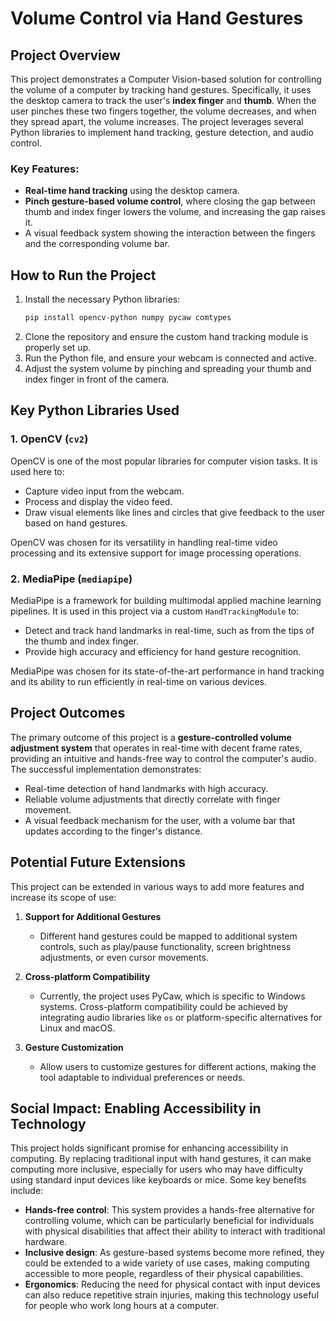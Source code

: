 # Volume Control via Hand Gestures

## Project Overview

This project demonstrates a Computer Vision-based solution for controlling the volume of a computer by tracking hand gestures. Specifically, it uses the desktop camera to track the user's **index finger** and **thumb**. When the user pinches these two fingers together, the volume decreases, and when they spread apart, the volume increases. The project leverages several Python libraries to implement hand tracking, gesture detection, and audio control.

### Key Features:
- **Real-time hand tracking** using the desktop camera.
- **Pinch gesture-based volume control**, where closing the gap between thumb and index finger lowers the volume, and increasing the gap raises it.
- A visual feedback system showing the interaction between the fingers and the corresponding volume bar.


## How to Run the Project

1. Install the necessary Python libraries:
   ```bash
   pip install opencv-python numpy pycaw comtypes
2. Clone the repository and ensure the custom hand tracking module is properly set up.
3. Run the Python file, and ensure your webcam is connected and active.
4. Adjust the system volume by pinching and spreading your thumb and index finger in front of the camera.


## Key Python Libraries Used

### 1. **OpenCV** (`cv2`)
OpenCV is one of the most popular libraries for computer vision tasks. It is used here to:
   - Capture video input from the webcam.
   - Process and display the video feed.
   - Draw visual elements like lines and circles that give feedback to the user based on hand gestures.

OpenCV was chosen for its versatility in handling real-time video processing and its extensive support for image processing operations.

### 2. **MediaPipe** (`mediapipe`)
MediaPipe is a framework for building multimodal applied machine learning pipelines. It is used in this project via a custom `HandTrackingModule` to:
   - Detect and track hand landmarks in real-time, such as from the tips of the thumb and index finger.
   - Provide high accuracy and efficiency for hand gesture recognition.

MediaPipe was chosen for its state-of-the-art performance in hand tracking and its ability to run efficiently in real-time on various devices.


## Project Outcomes

The primary outcome of this project is a **gesture-controlled volume adjustment system** that operates in real-time with decent frame rates, providing an intuitive and hands-free way to control the computer's audio. The successful implementation demonstrates:
- Real-time detection of hand landmarks with high accuracy.
- Reliable volume adjustments that directly correlate with finger movement.
- A visual feedback mechanism for the user, with a volume bar that updates according to the finger's distance.


## Potential Future Extensions

This project can be extended in various ways to add more features and increase its scope of use:

1. **Support for Additional Gestures**
   - Different hand gestures could be mapped to additional system controls, such as play/pause functionality, screen brightness adjustments, or even cursor movements.

2. **Cross-platform Compatibility**
   - Currently, the project uses PyCaw, which is specific to Windows systems. Cross-platform compatibility could be achieved by integrating audio libraries like `os` or platform-specific alternatives for Linux and macOS.

3. **Gesture Customization**
   - Allow users to customize gestures for different actions, making the tool adaptable to individual preferences or needs.


## Social Impact: Enabling Accessibility in Technology

This project holds significant promise for enhancing accessibility in computing. By replacing traditional input with hand gestures, it can make computing more inclusive, especially for users who may have difficulty using standard input devices like keyboards or mice. Some key benefits include:
- **Hands-free control**: This system provides a hands-free alternative for controlling volume, which can be particularly beneficial for individuals with physical disabilities that affect their ability to interact with traditional hardware.
- **Inclusive design**: As gesture-based systems become more refined, they could be extended to a wide variety of use cases, making computing accessible to more people, regardless of their physical capabilities.
- **Ergonomics**: Reducing the need for physical contact with input devices can also reduce repetitive strain injuries, making this technology useful for people who work long hours at a computer.
